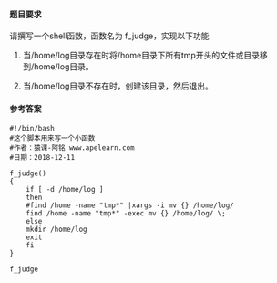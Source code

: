 #### 题目要求

请撰写一个shell函数，函数名为 f_judge，实现以下功能

1. 当/home/log目录存在时将/home目录下所有tmp开头的文件或目录移到/home/log目录。

2. 当/home/log目录不存在时，创建该目录，然后退出。

#### 参考答案
```
#!/bin/bash
#这个脚本用来写一个小函数
#作者：猿课-阿铭 www.apelearn.com
#日期：2018-12-11

f_judge()
{
    if [ -d /home/log ]
    then
	#find /home -name "tmp*" |xargs -i mv {} /home/log/
	find /home -name "tmp*" -exec mv {} /home/log/ \;
    else
	mkdir /home/log
	exit
    fi
}

f_judge

```
